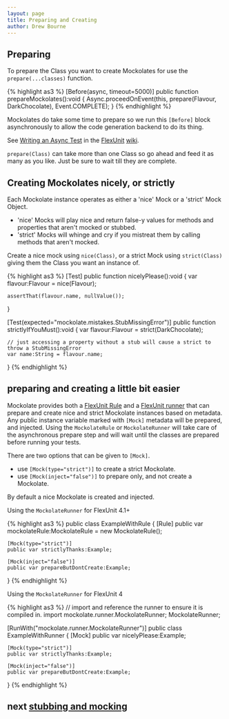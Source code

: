 ```yaml
---
layout: page
title: Preparing and Creating
author: Drew Bourne
---
```


## Preparing

<!--
_FIXME add a description about why Mockolates need to be prepared_
_FIXME link to the Flavour source_
-->

To prepare the Class you want to create Mockolates for use the `prepare(...classes)` function.
    
{% highlight as3 %}
[Before(async, timeout=5000)]
public function prepareMockolates():void
{
    Async.proceedOnEvent(this,
        prepare(Flavour, DarkChocolate),
        Event.COMPLETE);
}
{% endhighlight %}
    
Mockolates do take some time to prepare so we run this `[Before]` block asynchronously to allow the code generation backend to do its thing. 

See [Writing an Async Test](http://docs.flexunit.org/index.php?title=Writing_an_AsyncTest) in the [FlexUnit](http://flexunit.org/) [wiki](http://docs.flexunit.org/).

`prepare(Class)` can take more than one Class so go ahead and feed it as many as you like. Just be sure to wait till they are complete. 

## Creating Mockolates nicely, or strictly

Each Mockolate instance operates as either a 'nice' Mock or a 'strict' Mock Object. 

- 'nice' Mocks will play nice and return false-y values for methods and properties that aren't mocked or stubbed. 
- 'strict' Mocks will whinge and cry if you mistreat them by calling methods that aren't mocked. 

Create a nice mock using `nice(Class)`, or a strict Mock using `strict(Class)` giving them the Class you want an instance of.

{% highlight as3 %}
[Test]
public function nicelyPlease():void 
{
    var flavour:Flavour = nice(Flavour);
    
    assertThat(flavour.name, nullValue());
}

[Test(expected="mockolate.mistakes.StubMissingError")]
public function strictlyIfYouMust():void 
{
    var flavour:Flavour = strict(DarkChocolate);
    
    // just accessing a property without a stub will cause a strict to throw a StubMissingError
    var name:String = flavour.name;
}
{% endhighlight %}

## preparing and creating a little bit easier

Mockolate provides both a [FlexUnit Rule](http://docs.flexunit.org/index.php?title=CreatingRules) and a [FlexUnit runner](http://docs.flexunit.org/index.php?title=Runners_and_Builders) that can prepare and create nice and strict Mockolate instances based on metadata. Any public instance variable marked with `[Mock]` metadata will be prepared, and injected. Using the `MockolateRule` or `MockolateRunner` will take care of the asynchronous prepare step and will wait until the classes are prepared before running your tests.

There are two options that can be given to `[Mock]`.

- use `[Mock(type="strict")]` to create a strict Mockolate.
- use `[Mock(inject="false")]` to prepare only, and not create a Mockolate.

By default a nice Mockolate is created and injected. 

Using the `MockolateRunner` for FlexUnit 4.1+

{% highlight as3 %}
public class ExampleWithRule
{
    [Rule]
    public var mockolateRule:MockolateRule = new MockolateRule();
    
    [Mock(type="strict")]
    public var strictlyThanks:Example;
    
    [Mock(inject="false")]
    public var prepareButDontCreate:Example;
}
{% endhighlight %}

Using the `MockolateRunner` for FlexUnit 4

{% highlight as3 %}
// import and reference the runner to ensure it is compiled in.
import mockolate.runner.MockolateRunner; 
MockolateRunner; 

[RunWith("mockolate.runner.MockolateRunner")]
public class ExampleWithRunner
{
    [Mock]
    public var nicelyPlease:Example;
    
    [Mock(type="strict")]
    public var strictlyThanks:Example;
    
    [Mock(inject="false")]
    public var prepareButDontCreate:Example;
}
{% endhighlight %}

## next [stubbing and mocking](stubbing_and_mocking.html)
